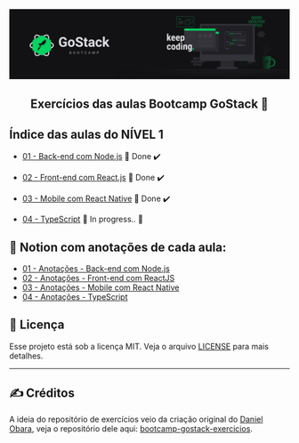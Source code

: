 <img alt="GoStack" src="../.github/GoStackBanner.png"/>

<h2 align="center">
  Exercícios das aulas Bootcamp GoStack 🚀
</h2>

## Índice das aulas do NÍVEL 1

- [01 - Back-end com Node.js](https://github.com/guilhermejulio/gostack-exercicios/tree/master/nivel-1/aula-1-nodejs) 🚀 Done :heavy_check_mark:

- [02 - Front-end com React.js](https://github.com/guilhermejulio/gostack-exercicios/tree/master/nivel-1/aula-2-react) 🚀 Done :heavy_check_mark:

- [03 - Mobile com React Native](https://github.com/guilhermejulio/gostack-exercicios/tree/master/nivel-1/aula-3-react-native) 🚀 Done :heavy_check_mark:
- [04 - TypeScript](https://github.com/guilhermejulio/gostack-exercicios/tree/master/nivel-1/aula-4-typescript) :construction: In progress.. :construction:

## :open_book: Notion com anotações de cada aula:

- [01 - Anotações - Back-end com Node.js](https://www.notion.so/Back-end-com-Node-js-7ca13cc58fd14f3eb8604bb98eb5ca23)
- [02 - Anotações - Front-end com ReactJS](https://www.notion.so/Front-end-com-ReactJS-1f17dc451d124e64aa44213c97c69648)
- [03 - Anotações - Mobile com React Native](https://www.notion.so/Mobile-com-React-Native-8ca7154188e8439db3572c79f44546fe)
- [04 - Anotações - TypeScript](https://www.notion.so/Typescript-8ba5db46288142d48739cca352516fe6)


## :memo: Licença

Esse projeto está sob a licença MIT. Veja o arquivo [LICENSE](LICENSE) para mais detalhes.

---

## :writing_hand: Créditos

A ideia do repositório de exercícios veio da criação original do [Daniel Obara](https://github.com/DanielObara), veja o repositório dele aqui: [bootcamp-gostack-exercicios](https://github.com/DanielObara/bootcamp-gostack-exercicios).
